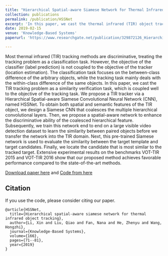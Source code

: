 ```yaml
---
title: "Hierarchical Spatial-aware Siamese Network for Thermal Infrared Object Tracking"
collection: publications
permalink: /publication/HSSNet
excerpt: 'In this paper, we cast the thermal infrared (TIR) object tracking problem as a similarity verification task, which is coupled well to the objective of the tracking task. We propose a TIR tracker via a Hierarchical Spatial-aware Siamese Convolutional Neural Network, named HSSNet. '
date: 2019-02-15
venue: 'Knowledge-Based Systems'
paperurl: 'https://www.researchgate.net/publication/329872126_Hierarchical_Spatial-aware_Siamese_Network_for_Thermal_Infrared_Object_Tracking'

---
```

Most thermal infrared (TIR) tracking methods are discriminative, treating the tracking problem as a classification task. 
However, the objective of the classifier (label prediction) is not coupled to the objective of the tracker (location estimation). 
The classification task focuses on the between-class difference of the arbitrary objects, while the tracking task mainly deals with the within-class difference of the same objects.
In this paper, we cast the TIR tracking problem as a similarity verification task, which is coupled well to the objective of the tracking task. 
We propose a TIR tracker via a Hierarchical Spatial-aware Siamese Convolutional Neural Network (CNN), named HSSNet. 
To obtain both spatial and semantic features of the TIR object, we design a Siamese CNN that coalesces the multiple hierarchical convolutional layers. 
Then, we propose a spatial-aware network to enhance the discriminative ability of the coalesced hierarchical feature. 
Subsequently, we train this network end to end on a large visible video detection dataset to learn the similarity between paired objects before we transfer the network into the TIR domain. 
Next, this pre-trained Siamese network is used to evaluate the similarity between the target template and target candidates. 
Finally, we locate the candidate that is most similar to the tracked target. 
Extensive experimental results on the benchmarks VOT-TIR 2015 and VOT-TIR 2016 show that our proposed method achieves favorable performance compared to the state-of-the-art methods.

[Download paper here](https://www.researchgate.net/publication/329872126_Hierarchical_Spatial-aware_Siamese_Network_for_Thermal_Infrared_Object_Tracking) 
and [Code from here](https://github.com/QiaoLiuHit/HSSNet)

## Citation
If you use the code, please consider citing our paper.
```
@article{HSSNet,
  title={Hierarchical spatial-aware siamese network for thermal infrared object tracking},
  author={Li, Xin and Liu, Qiao and Fan, Nana and He, Zhenyu and Wang, Hongzhi},
  journal={Knowledge-Based Systems},
  volume={166},
  pages={71--81},
  year={2019}
}
```
